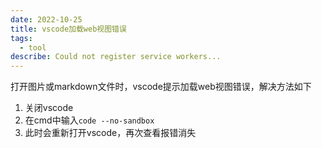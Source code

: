```yaml
---
date: 2022-10-25
title: vscode加载web视图错误
tags:
  - tool
describe: Could not register service workers...
---
```


打开图片或markdown文件时，vscode提示加载web视图错误，解决方法如下

1. 关闭vscode
2. 在cmd中输入`code --no-sandbox`
3. 此时会重新打开vscode，再次查看报错消失
  